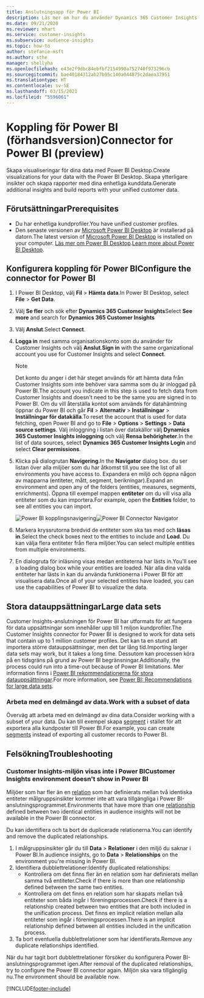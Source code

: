 ```yaml
---
title: Anslutningsapp för Power BI
description: Läs mer om hur du använder Dynamics 365 Customer Insights anslutningsprogram i Power BI.
ms.date: 09/21/2020
ms.reviewer: mhart
ms.service: customer-insights
ms.subservice: audience-insights
ms.topic: how-to
author: stefanie-msft
ms.author: sthe
manager: shellyha
ms.openlocfilehash: e43e2f9dbc84ebfbf2154990a752740f973296cb
ms.sourcegitcommit: bae40184312ab27b95c140a044875c2daea37951
ms.translationtype: HT
ms.contentlocale: sv-SE
ms.lasthandoff: 03/15/2021
ms.locfileid: "5596061"
---
```

# <a name="connector-for-power-bi-preview"></a><span data-ttu-id="569e5-103">Koppling för Power BI (förhandsversion)</span><span class="sxs-lookup"><span data-stu-id="569e5-103">Connector for Power BI (preview)</span></span>

<span data-ttu-id="569e5-104">Skapa visualiseringar för dina data med Power BI Desktop.</span><span class="sxs-lookup"><span data-stu-id="569e5-104">Create visualizations for your data with the Power BI Desktop.</span></span> <span data-ttu-id="569e5-105">Skapa ytterligare insikter och skapa rapporter med dina enhetliga kunddata.</span><span class="sxs-lookup"><span data-stu-id="569e5-105">Generate additional insights and build reports with your unified customer data.</span></span>

## <a name="prerequisites"></a><span data-ttu-id="569e5-106">Förutsättningar</span><span class="sxs-lookup"><span data-stu-id="569e5-106">Prerequisites</span></span>

- <span data-ttu-id="569e5-107">Du har enhetliga kundprofiler.</span><span class="sxs-lookup"><span data-stu-id="569e5-107">You have unified customer profiles.</span></span>
- <span data-ttu-id="569e5-108">Den senaste versionen av [Microsoft Power BI Desktop](https://powerbi.microsoft.com/desktop/) är installerad på datorn.</span><span class="sxs-lookup"><span data-stu-id="569e5-108">The latest version of [Microsoft Power BI Desktop](https://powerbi.microsoft.com/desktop/) is installed on your computer.</span></span> <span data-ttu-id="569e5-109">[Läs mer om Power BI Desktop](/power-bi/desktop-what-is-desktop).</span><span class="sxs-lookup"><span data-stu-id="569e5-109">[Learn more about Power BI Desktop](/power-bi/desktop-what-is-desktop).</span></span>

## <a name="configure-the-connector-for-power-bi"></a><span data-ttu-id="569e5-110">Konfigurera koppling för Power BI</span><span class="sxs-lookup"><span data-stu-id="569e5-110">Configure the connector for Power BI</span></span>

1. <span data-ttu-id="569e5-111">I Power BI Desktop, välj **Fil** > **Hämta data**.</span><span class="sxs-lookup"><span data-stu-id="569e5-111">In Power BI Desktop, select **File** > **Get Data**.</span></span>

1. <span data-ttu-id="569e5-112">Välj **Se fler** och sök efter **Dynamics 365 Customer Insights**</span><span class="sxs-lookup"><span data-stu-id="569e5-112">Select **See more** and search for **Dynamics 365 Customer Insights**</span></span>

1. <span data-ttu-id="569e5-113">Välj **Anslut**.</span><span class="sxs-lookup"><span data-stu-id="569e5-113">Select **Connect**.</span></span>

1. <span data-ttu-id="569e5-114">**Logga in** med samma organisationskonto som du använder för Customer Insights och välj **Anslut**.</span><span class="sxs-lookup"><span data-stu-id="569e5-114">**Sign in** with the same organizational account you use for Customer Insights and select **Connect**.</span></span>
   > [!NOTE]
   > <span data-ttu-id="569e5-115">Det konto du anger i det här steget används för att hämta data från Customer Insights som inte behöver vara samma som du är inloggad på Power BI.</span><span class="sxs-lookup"><span data-stu-id="569e5-115">The account you indicate in this step is used to fetch data from Customer Insights and doesn't need to be the same you are signed in to Power BI.</span></span> <span data-ttu-id="569e5-116">Om du vill återställa kontot som används för datahämtning öppnar du Power BI och går **Fil** > **Alternativ** > **Inställningar** > **Inställningar för datakälla**.</span><span class="sxs-lookup"><span data-stu-id="569e5-116">To reset the account that is used for data fetching, open Power BI and go to **File** > **Options** > **Settings** > **Data source settings**.</span></span> <span data-ttu-id="569e5-117">Välj inloggning i listan över datakällor välj **Dynamics 365 Customer Insights inloggning** och välj **Rensa behörigheter**.</span><span class="sxs-lookup"><span data-stu-id="569e5-117">In the list of data sources, select **Dynamics 365 Customer Insights Login** and select **Clear permissions**.</span></span>  

1. <span data-ttu-id="569e5-118">Klicka på dialogrutan **Navigering**.</span><span class="sxs-lookup"><span data-stu-id="569e5-118">In the **Navigator** dialog box.</span></span> <span data-ttu-id="569e5-119">du ser listan över alla miljöer som du har åtkomst till.</span><span class="sxs-lookup"><span data-stu-id="569e5-119">you see the list of all environments you have access to.</span></span> <span data-ttu-id="569e5-120">Expandera en miljö och öppna någon av mapparna (entiteter, mått, segment, berikningar).</span><span class="sxs-lookup"><span data-stu-id="569e5-120">Expand an environment and open any of the folders (entities, measures, segments, enrichments).</span></span> <span data-ttu-id="569e5-121">Öppna till exempel mappen **entiteter** om du vill visa alla entiteter som du kan importera.</span><span class="sxs-lookup"><span data-stu-id="569e5-121">For example, open the **Entities** folder, to see all entities you can import.</span></span>

   <span data-ttu-id="569e5-122">![Power BI kopplingsnavigering](media/power-bi-navigator.png "Power BI kopplingsnavigering")</span><span class="sxs-lookup"><span data-stu-id="569e5-122">![Power BI Connector Navigator](media/power-bi-navigator.png "Power BI Connector Navigator")</span></span>

1. <span data-ttu-id="569e5-123">Markera kryssrutorna bredvid de entiteter som ska tas med och **läsas in**.</span><span class="sxs-lookup"><span data-stu-id="569e5-123">Select the check boxes next to the entities to include and **Load**.</span></span> <span data-ttu-id="569e5-124">Du kan välja flera entiteter från flera miljöer.</span><span class="sxs-lookup"><span data-stu-id="569e5-124">You can select multiple entities from multiple environments.</span></span>

1. <span data-ttu-id="569e5-125">En dialogruta för inläsning visas medan entiteterna har lästs in.</span><span class="sxs-lookup"><span data-stu-id="569e5-125">You'll see a loading dialog box while your entities are loaded.</span></span> <span data-ttu-id="569e5-126">När alla dina valda entiteter har lästs in kan du använda funktionerna i Power BI för att visualisera data.</span><span class="sxs-lookup"><span data-stu-id="569e5-126">Once all of your selected entities have loaded, you can use the capabilities of Power BI to visualize the data.</span></span>

## <a name="large-data-sets"></a><span data-ttu-id="569e5-127">Stora datauppsättningar</span><span class="sxs-lookup"><span data-stu-id="569e5-127">Large data sets</span></span>

<span data-ttu-id="569e5-128">Customer Insights-anslutningen för Power BI har utformats för att fungera för data uppsättningar som innehåller upp till 1 miljon kundprofiler.</span><span class="sxs-lookup"><span data-stu-id="569e5-128">The Customer Insights connector for Power BI is designed to work for data sets that contain up to 1 million customer profiles.</span></span> <span data-ttu-id="569e5-129">Det kan ta en stund att importera större datauppsättningar, men det tar lång tid.</span><span class="sxs-lookup"><span data-stu-id="569e5-129">Importing larger data sets may work, but it takes a long time.</span></span> <span data-ttu-id="569e5-130">Dessutom kan processen köra på en tidsgräns på grund av Power BI begränsningar.</span><span class="sxs-lookup"><span data-stu-id="569e5-130">Additionally, the process could run into a time-out because of Power BI limitations.</span></span> <span data-ttu-id="569e5-131">Mer information finns i [Power BI rekommendationerna för stora datauppsättningar](/power-bi/admin/service-premium-what-is#large-datasets).</span><span class="sxs-lookup"><span data-stu-id="569e5-131">For more information, see [Power BI: Recommendations for large data sets](/power-bi/admin/service-premium-what-is#large-datasets).</span></span> 

### <a name="work-with-a-subset-of-data"></a><span data-ttu-id="569e5-132">Arbeta med en delmängd av data.</span><span class="sxs-lookup"><span data-stu-id="569e5-132">Work with a subset of data</span></span>

<span data-ttu-id="569e5-133">Överväg att arbeta med en delmängd av dina data.</span><span class="sxs-lookup"><span data-stu-id="569e5-133">Consider working with a subset of your data.</span></span> <span data-ttu-id="569e5-134">Du kan till exempel skapa [segment](segments.md) i stället för att exportera alla kundposter till Power BI.</span><span class="sxs-lookup"><span data-stu-id="569e5-134">For example, you can create [segments](segments.md) instead of exporting all customer records to Power BI.</span></span>

## <a name="troubleshooting"></a><span data-ttu-id="569e5-135">Felsökning</span><span class="sxs-lookup"><span data-stu-id="569e5-135">Troubleshooting</span></span>

### <a name="customer-insights-environment-doesnt-show-in-power-bi"></a><span data-ttu-id="569e5-136">Customer Insights-miljön visas inte i Power BI</span><span class="sxs-lookup"><span data-stu-id="569e5-136">Customer Insights environment doesn't show in Power BI</span></span>

<span data-ttu-id="569e5-137">Miljöer som har fler än en [relation](relationships.md) som har definierats mellan två identiska entiteter målgruppsinsikter kommer inte att vara tillgängliga i Power BI-anslutningsprogrammet.</span><span class="sxs-lookup"><span data-stu-id="569e5-137">Environments that have more than one [relationship](relationships.md) defined between two identical entities in audience insights will not be available in the Power BI connector.</span></span>

<span data-ttu-id="569e5-138">Du kan identifiera och ta bort de duplicerade relationerna.</span><span class="sxs-lookup"><span data-stu-id="569e5-138">You can identify and remove the duplicated relationships.</span></span>

1. <span data-ttu-id="569e5-139">I målgruppsinsikter går du till **Data** > **Relationer** i den miljö du saknar i Power BI.</span><span class="sxs-lookup"><span data-stu-id="569e5-139">In audience insights, go to **Data** > **Relationships** on the environment you're missing in Power BI.</span></span>
2. <span data-ttu-id="569e5-140">Identifiera dubblettrelationer:</span><span class="sxs-lookup"><span data-stu-id="569e5-140">Identify duplicated relationships:</span></span>
   - <span data-ttu-id="569e5-141">Kontrollera om det finns fler än en relation som har definierats mellan samma två entiteter.</span><span class="sxs-lookup"><span data-stu-id="569e5-141">Check if there is more than one relationship defined between the same two entities.</span></span>
   - <span data-ttu-id="569e5-142">Kontrollera om det finns en relation som har skapats mellan två entiteter som båda ingår i föreningsprocessen.</span><span class="sxs-lookup"><span data-stu-id="569e5-142">Check if there is a relationship created between two entities that are both included in the unification process.</span></span> <span data-ttu-id="569e5-143">Det finns en implicit relation mellan alla entiteter som ingår i föreningsprocessen.</span><span class="sxs-lookup"><span data-stu-id="569e5-143">There is an implicit relationship defined between all entities included in the unification process.</span></span>
3. <span data-ttu-id="569e5-144">Ta bort eventuella dubblettrelationer som har identifierats.</span><span class="sxs-lookup"><span data-stu-id="569e5-144">Remove any duplicate relationships identified.</span></span>

<span data-ttu-id="569e5-145">När du har tagit bort dubblettrelationer försöker du konfigurera Power BI-anslutningsprogrammet igen.</span><span class="sxs-lookup"><span data-stu-id="569e5-145">After removal of the duplicated relationships, try to configure the Power BI connector again.</span></span> <span data-ttu-id="569e5-146">Miljön ska vara tillgänglig nu.</span><span class="sxs-lookup"><span data-stu-id="569e5-146">The environment should be available now.</span></span>

[!INCLUDE[footer-include](../includes/footer-banner.md)]